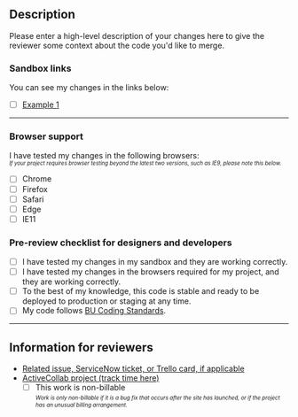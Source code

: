 ## Description

Please enter a high-level description of your changes here to give the reviewer some context about the code you'd like to merge.

### Sandbox links

You can see my changes in the links below:

- [ ] [Example 1](#)

---

### Browser support

I have tested my changes in the following browsers:
<br/><sub><sup>*If your project requires browser testing beyond the latest two versions, such as IE9, please note this below.*</sup></sub>

- [ ] Chrome
- [ ] Firefox
- [ ] Safari
- [ ] Edge
- [ ] IE11

### Pre-review checklist for designers and developers

- [ ] I have tested my changes in my sandbox and they are working correctly.
- [ ] I have tested my changes in the browsers required for my project, and they are working correctly.
- [ ] To the best of my knowledge, this code is stable and ready to be deployed to production or staging at any time.
- [ ] My code follows [BU Coding Standards](https://github.com/bu-ist/coding-standards).

---

## Information for reviewers

- [Related issue, ServiceNow ticket, or Trello card, if applicable](#)
- [ActiveCollab project (track time here)](#)
  - [ ] This work is non-billable
    <br/><sub><sup>*Work is only non-billable if it is a bug fix that occurs after the site has launched, or if the project has an unusual billing arrangement.*</sup></sub>
